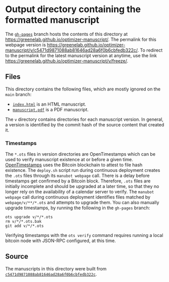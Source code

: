 # Output directory containing the formatted manuscript

The [`gh-pages`](https://github.com/greenelab/optimizer-manuscript/tree/gh-pages) branch hosts the contents of this directory at <https://greenelab.github.io/optimizer-manuscript/>.
The permalink for this webpage version is <https://greenelab.github.io/optimizer-manuscript/v/c5471d9871088ab81646ad28a6f0b6cbfedb322c/>.
To redirect to the permalink for the latest manuscript version at anytime, use the link <https://greenelab.github.io/optimizer-manuscript/v/freeze/>.

## Files

This directory contains the following files, which are mostly ignored on the `main` branch:

+ [`index.html`](index.html) is an HTML manuscript.
+ [`manuscript.pdf`](manuscript.pdf) is a PDF manuscript.

The `v` directory contains directories for each manuscript version.
In general, a version is identified by the commit hash of the source content that created it.

### Timestamps

The `*.ots` files in version directories are OpenTimestamps which can be used to verify manuscript existence at or before a given time.
[OpenTimestamps](https://opentimestamps.org/) uses the Bitcoin blockchain to attest to file hash existence.
The `deploy.sh` script run during continuous deployment creates the `.ots` files through its `manubot webpage` call.
There is a delay before timestamps get confirmed by a Bitcoin block.
Therefore, `.ots` files are initially incomplete and should be upgraded at a later time, so that they no longer rely on the availability of a calendar server to verify.
The `manubot webpage` call during continuous deployment identifies files matched by `webpage/v/**/*.ots` and attempts to upgrade them.
You can also manually upgrade timestamps, by running the following in the `gh-pages` branch:

```shell
ots upgrade v/*/*.ots
rm v/*/*.ots.bak
git add v/*/*.ots
```

Verifying timestamps with the `ots verify` command requires running a local bitcoin node with JSON-RPC configured, at this time.

## Source

The manuscripts in this directory were built from
[`c5471d9871088ab81646ad28a6f0b6cbfedb322c`](https://github.com/greenelab/optimizer-manuscript/commit/c5471d9871088ab81646ad28a6f0b6cbfedb322c).
